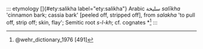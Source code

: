 ::: etymology
[]{#ety:salikha label="ety:salikha"} Arabic سليخة *salīkha* 'cinnamon
bark; cassia bark' \[peeled off, stripped off\], from *salakha* 'to pull
off, strip off; skin, flay'; Semitic root *s-l-kh*; cf. cognates \*[^1]
:::

[^1]: @wehr_dictionary_1976 [491]
